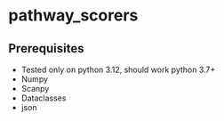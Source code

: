 # pathway_scorers

## Prerequisites

- Tested only on python 3.12, should work python 3.7+
- Numpy
- Scanpy
- Dataclasses
- json
